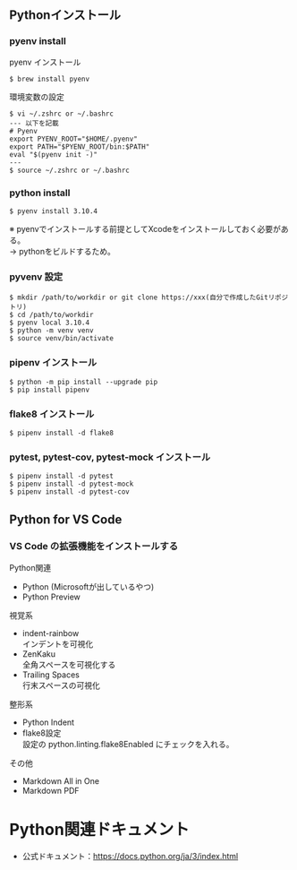 ## Pythonインストール

### pyenv install

pyenv インストール
```
$ brew install pyenv
```

環境変数の設定
```
$ vi ~/.zshrc or ~/.bashrc
--- 以下を記載
# Pyenv
export PYENV_ROOT="$HOME/.pyenv"
export PATH="$PYENV_ROOT/bin:$PATH"
eval "$(pyenv init -)"
---
$ source ~/.zshrc or ~/.bashrc
```

### python install

```
$ pyenv install 3.10.4
```
※ pyenvでインストールする前提としてXcodeをインストールしておく必要がある。  
→ pythonをビルドするため。


### pyvenv 設定

```
$ mkdir /path/to/workdir or git clone https://xxx(自分で作成したGitリポジトリ)
$ cd /path/to/workdir
$ pyenv local 3.10.4
$ python -m venv venv
$ source venv/bin/activate
```

### pipenv インストール

```
$ python -m pip install --upgrade pip
$ pip install pipenv
```

### flake8 インストール

```
$ pipenv install -d flake8
```

### pytest, pytest-cov, pytest-mock インストール

```
$ pipenv install -d pytest
$ pipenv install -d pytest-mock
$ pipenv install -d pytest-cov
```

## Python for VS Code

### VS Code の拡張機能をインストールする

Python関連
* Python (Microsoftが出しているやつ)
* Python Preview

視覚系
* indent-rainbow  
インデントを可視化
* ZenKaku  
全角スペースを可視化する
* Trailing Spaces  
行末スペースの可視化

整形系
* Python Indent
* flake8設定  
  設定の python.linting.flake8Enabled にチェックを入れる。

その他
* Markdown All in One
* Markdown PDF

# Python関連ドキュメント

* 公式ドキュメント：https://docs.python.org/ja/3/index.html
